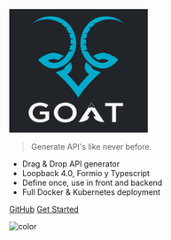 <!-- _coverpage.md -->

<img src="./logo.png" alt="drawing" width="250"/>

> Generate API's like never before.

- Drag & Drop API generator
- Loopback 4.0, Formio y Typescript
- Define once, use in front and backend
- Full Docker & Kubernetes deployment

[GitHub](https://github.com/UN-FAO/fast-docker-api)
[Get Started](1.0/getting-started/installation)

![color](#212428)
